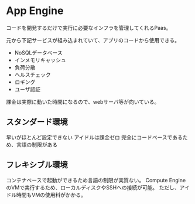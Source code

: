 # App Engine
コードを開発するだけで実行に必要なインフラを管理してくれるPaas。

元から下記サービスが組み込まれていて、アプリのコードから使用できる。
* NoSQLデータベース
* インメモリキャッシュ
* 負荷分散
* ヘルスチェック
* ロギング
* ユーザ認証

課金は実際に動いた時間になるので、webサーバ等が向いている。

## スタンダード環境
早いがほとんど設定できない
アイドルは課金ゼロ
完全にコードベースであるため、言語の制限がある

## フレキシブル環境
コンテナベースで起動ができるため言語の制限が実質ない。
Compute EngineのVMで実行するため、ローカルディスクやSSHへの接続が可能。
ただし、アイドル時間もVMの使用料がかかる。